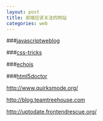 ```yaml
---
layout: post
title: 前端应该关注的网站
categories: web
---
```


###[javascriptweblog](http://javascriptweblog.wordpress.com/)

###[css-tricks](http://css-tricks.com/)

###[echojs](http://www.echojs.com/)

###[html5doctor](http://html5doctor.com/)

http://www.quirksmode.org/

http://blog.teamtreehouse.com

http://uptodate.frontendrescue.org/